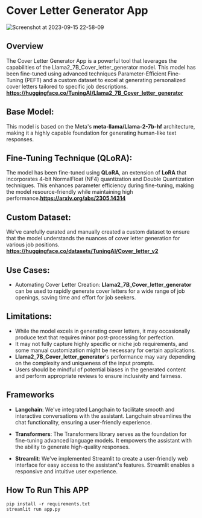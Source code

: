 # Cover Letter Generator App
![Screenshot at 2023-09-15 22-58-09](https://github.com/Tuning-AI/Cover-Letter-Generator-App/assets/145156896/d929da57-3df8-48c4-9fe7-b78098fc7fd8)

## Overview
The Cover Letter Generator App is a powerful tool that leverages the capabilities of the Llama2_7B_Cover_letter_generator model. 
This model has been fine-tuned using advanced techniques Parameter-Efficient Fine-Tuning (PEFT) and a custom dataset to excel at 
generating personalized cover letters tailored to specific job descriptions. **https://huggingface.co/TuningAI/Llama2_7B_Cover_letter_generator**

## Base Model:
This model is based on the Meta's **meta-llama/Llama-2-7b-hf** architecture, making it a highly capable foundation for generating human-like text responses.

## Fine-Tuning Technique (QLoRA):
The model has been fine-tuned using **QLoRA**, an extension of **LoRA** that incorporates 4-bit NormalFloat (NF4) quantization and Double Quantization techniques.
This enhances parameter efficiency during fine-tuning, making the model resource-friendly while maintaining high performance.**https://arxiv.org/abs/2305.14314**

## Custom Dataset:
We've carefully curated and manually created a custom dataset to ensure that the model understands the nuances of cover letter generation for various job positions.
**https://huggingface.co/datasets/TuningAI/Cover_letter_v2**

## Use Cases:
* Automating Cover Letter Creation: **Llama2_7B_Cover_letter_generator** can be used to rapidly generate cover letters for a wide range of job openings, saving time and effort for job seekers.
## Limitations:
* While the model excels in generating cover letters, it may occasionally produce text that requires minor post-processing for perfection.
* It may not fully capture highly specific or niche job requirements, and some manual customization might be necessary for certain applications.
* **Llama2_7B_Cover_letter_generator**'s performance may vary depending on the complexity and uniqueness of the input prompts.
* Users should be mindful of potential biases in the generated content and perform appropriate reviews to ensure inclusivity and fairness.
## Frameworks
+ **Langchain**: We've integrated Langchain to facilitate smooth and interactive conversations with the assistant. Langchain streamlines the chat functionality, ensuring a user-friendly experience.

+ **Transformers**: The Transformers library serves as the foundation for fine-tuning advanced language models. It empowers the assistant with the ability to generate high-quality responses.

+ **Streamlit**: We've implemented Streamlit to create a user-friendly web interface for easy access to the assistant's features. Streamlit enables a responsive and intuitive user experience.

## How To Run This APP
```
pip install -r requirements.txt
streamlit run app.py
```
